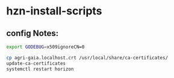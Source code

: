 # hzn-install-scripts

## config Notes:

```bash
export GODEBUG=x509ignoreCN=0

cp agri-gaia.localhost.crt /usr/local/share/ca-certificates/
update-ca-certificates
systemctl restart horizon

```
